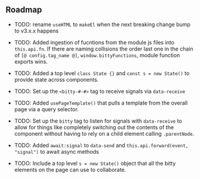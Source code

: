 ## Roadmap 

- TODO: rename `useHTML` to `makeEl` when
the next breaking change bump to v3.x.x happens


- TODO: Added ingestion of fucntions from 
the module js files into `this.api.fn`. 
If there are naming collisions the order
last one in the chain of `[@ config.tag_name @]`,
`window.bittyFunctions`, module function
exports wins. 

- TODO: Added a top level `class State {}` and
`const s = new State()` to provide state across
components. 

- TODO: Set up the `<bitty-#-#>` tag to receive signals
via `data-receive`

- TODO: Added `usePageTemplate()` that pulls
a template from the overall page via
a query selector.

- TODO: Set up the `bitty` tag to listen
for signals with `data-receive` to allow
for things like completely switching out
the contents of the component without
having to rely on a child element calling
`.parentNode`. 

- TODO: Added `await:signal` to `data-send`
and `this.api.forward(event, "signal")`
to await async methods

- TODO: Include a top level `s = new State()`
object that all the bitty elements
on the page can use to collaborate. 
